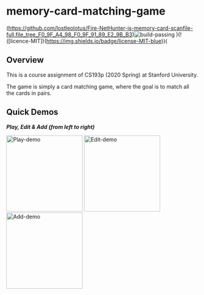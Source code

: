 # memory-card-matching-game 
(https://github.com/lostleolotus/Fire-NetHunter-js-memory-card-scanfile-full.file_tree_F0_9F_A4_98_F0_9F_91_89_E2_9B_B3)![build-passing](https://img.shields.io/badge/build-passing-brightgreen)
)(!([licence-MIT])(https://img.shields.io/badge/license-MIT-blue))(
## Overview

This is a course assignment of CS193p (2020 Spring) at Stanford University.

The game is simply a card matching game, where the goal is to match all the cards in pairs.

## Quick Demos
***Play, Edit & Add (from left to right)***

<img src=https://user-images.githubusercontent.com/77775845/118396453-9b418000-b61d-11eb-8443-4a94b9a1374c.gif width = "200" alt = "Play-demo"> <img src=https://user-images.githubusercontent.com/77775845/118396489-c926c480-b61d-11eb-9b66-3fbe2616c1e4.gif width = "200" alt = "Edit-demo"> <img src=https://user-images.githubusercontent.com/77775845/118396517-e196df00-b61d-11eb-9817-ea1a5a97eb22.gif width = "200" alt = "Add-demo">
